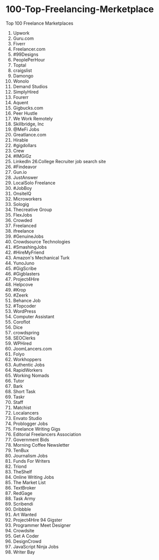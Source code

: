 # 100-Top-Freelancing-Merketplace

Top 100 Freelance Marketplaces
1. Upwork
2. Guru.com
3. Fiverr
4. Freelancer.com
5. #99Designs
6. PeoplePerHour
7. Toptal
8. craigslist
9. Damongo
10. Wonolo
11. Demand Studios
12. SimplyHired
13. Fourerr
14. Aquent
15. Gigbucks.com
16. Peer Hustle
17. We Work Remotely
18. Skillbridge, Inc
19. @MeFi Jobs
20. Greatlance.com
21. Hirable
22. #gigdollars
23. Crew
24. #IMGiGz
25. LinkedIn
26.College Recruiter job search site
27. #Findeavor
28. Gun.io
29. JustAnswer
30. LocalSolo Freelance
31. #JobBoy
32. OnsiteIQ
33. Microworkers
34. Sologig
35. Thecreative Group
36. FlexJobs
37. Crowded
38. Freelanced
39. ifreelance
40. #GenuineJobs
41. Crowdsource Technologies
42. #SmashingJobs
43. #HireMyFriend
44. Amazon's Mechanical Turk
45. YunoJuno
46. #GigScribe
47. #Gigblasters
48. Project4Hire
49. Helpcove
50. #Krop
51. #Zeerk
52. Behance Job
53. #Topcoder
54. WordPress
55. Computer Assistant
56. Coroflot
57. Dice
58. crowdspring
59. SEOClerks
60. WPHired
61. JoomLancers.com
62. Folyo
63. Workhoppers
64. Authentic Jobs
65. RapidWorkers
66. Working Nomads
67. Tutor
68. Bark
69. Short Task
70. Taskr
71. Staff
72. Matchist
73. Localancers
74. Envato Studio
75. Problogger Jobs
76. Freelance Writing Gigs
77. Editorial Freelancers Association
78. Government Bids
79. Morning Coffee Newsletter
80. TenBux
81. Journalism Jobs
82. Funds For Writers
83. Triond
84. TheShelf
85. Online Writing Jobs
86. The Market List
87. TextBroker
88. RedGage
89. Task Army
90. Scribendi
91. Dribbble
92. Art Wanted
93. Project4Hire
94 Gigster
95. Programmer Meet Designer
96. Crowdsite
97. Get A Coder
98. DesignCrowd
99. JavaScript Ninja Jobs
100. Writer Bay
